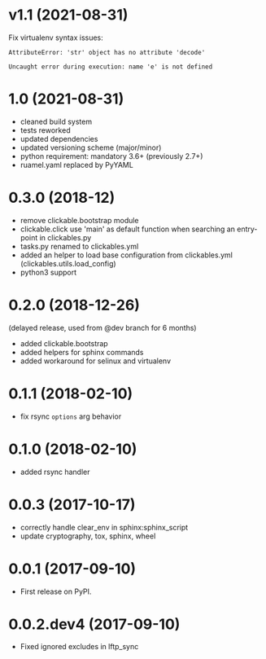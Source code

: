 # v1.1 (2021-08-31)

Fix virtualenv syntax issues:

```
AttributeError: 'str' object has no attribute 'decode'
```

```
Uncaught error during execution: name 'e' is not defined
```


# 1.0 (2021-08-31)

* cleaned build system
* tests reworked
* updated dependencies
* updated versioning scheme (major/minor)
* python requirement: mandatory 3.6+ (previously 2.7+)
* ruamel.yaml replaced by PyYAML


# 0.3.0 (2018-12)

* remove clickable.bootstrap module
* clickable.click use 'main' as default function when searching
  an entry-point in clickables.py
* tasks.py renamed to clickables.yml
* added an helper to load base configuration from clickables.yml
  (clickables.utils.load_config)
* python3 support


# 0.2.0 (2018-12-26)

(delayed release, used from @dev branch for 6 months)

* added clickable.bootstrap
* added helpers for sphinx commands
* added workaround for selinux and virtualenv

# 0.1.1 (2018-02-10)

* fix rsync ``options`` arg behavior


# 0.1.0 (2018-02-10)

* added rsync handler


# 0.0.3 (2017-10-17)

* correctly handle clear_env in sphinx:sphinx_script
* update cryptography, tox, sphinx, wheel


# 0.0.1 (2017-09-10)

* First release on PyPI.


# 0.0.2.dev4 (2017-09-10)

* Fixed ignored excludes in lftp_sync
